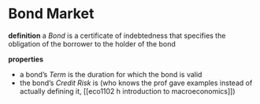 # Bond Market

**definition** a _Bond_ is a certificate of indebtedness that specifies the obligation of the borrower to the holder of the bond

**properties**

- a bond’s _Term_ is the duration for which the bond is valid
- the bond’s _Credit Risk_ is (who knows the prof gave examples instead of actually defining it, [[eco1102 h introduction to macroeconomics]])
